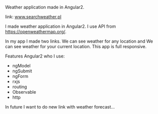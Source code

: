 Weather application made in Angular2.

link: www.searchweather.pl


I made weather application in Angular2.
I use API from https://openweathermap.org/.

In my app I made two links. We can see weather for any location and We can see weather for your current location.
This app is full responsive.


Features Angular2 who I use: 
- ngModel
- ngSubmit
- ngForm
- rxjs
- routing
- Observable    
- http




In future I want to do new link with weather forecast...
